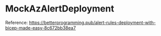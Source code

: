 # MockAzAlertDeployment



Reference:
https://betterprogramming.pub/alert-rules-deployment-with-bicep-made-easy-8c672bb38ea7